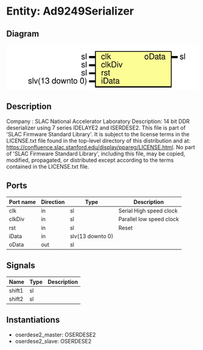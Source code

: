 # Entity: Ad9249Serializer

## Diagram

![Diagram](Ad9249Serializer.svg "Diagram")
## Description

Company    : SLAC National Accelerator Laboratory
Description: 14 bit DDR deserializer using 7 series IDELAYE2 and ISERDESE2.
This file is part of 'SLAC Firmware Standard Library'.
It is subject to the license terms in the LICENSE.txt file found in the
top-level directory of this distribution and at:
   https://confluence.slac.stanford.edu/display/ppareg/LICENSE.html.
No part of 'SLAC Firmware Standard Library', including this file,
may be copied, modified, propagated, or distributed except according to
the terms contained in the LICENSE.txt file.
## Ports

| Port name | Direction | Type             | Description              |
| --------- | --------- | ---------------- | ------------------------ |
| clk       | in        | sl               | Serial High speed clock  |
| clkDiv    | in        | sl               | Parallel low speed clock |
| rst       | in        | sl               | Reset                    |
| iData     | in        | slv(13 downto 0) |                          |
| oData     | out       | sl               |                          |
## Signals

| Name   | Type | Description |
| ------ | ---- | ----------- |
| shift1 | sl   |             |
| shift2 | sl   |             |
## Instantiations

- oserdese2_master: OSERDESE2
- oserdese2_slave: OSERDESE2
